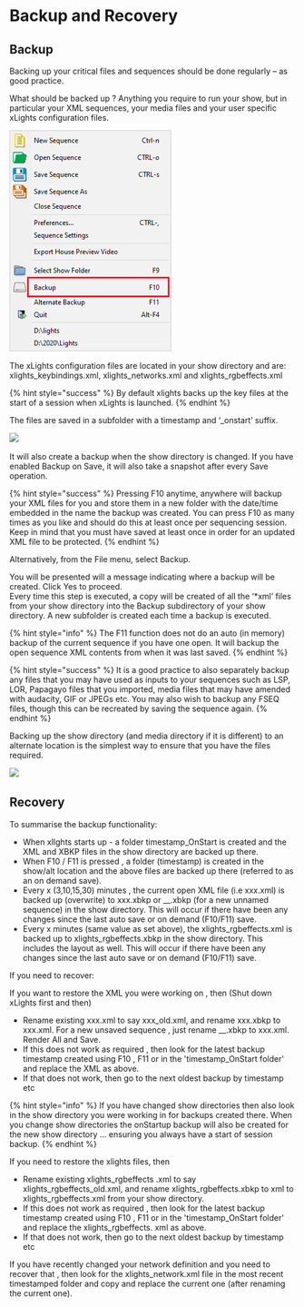 # Backup and Recovery

## Backup

Backing up your critical files and sequences should be done regularly – as good practice.

What should be backed up ? Anything you require to run your show, but in particular your XML sequences, your media files and your user specific xLights configuration files.

![](../../../.gitbook/assets/image-798.png)

The xLights configuration files are located in your show directory and are: xlights\_keybindings.xml, xlights\_networks.xml and xlights\_rgbeffects.xml

{% hint style="success" %}
By default xlights backs up the key files at the start of a session when xLights is launched.
{% endhint %}

The files are saved in a subfolder with a timestamp and ‘\_onstart’ suffix.

![](https://lh6.googleusercontent.com/P0tdvXNAx-bdxZzzvFKB80xmizSiXI73iORJA7wYiY88Tu3l2a_9XW02lq5NUwoPQbZDFUPhViat47g6HzENaDEIAaIuOeQQ4uokDoWMNmgwoThcl2ZZE1x-mZq4RqUgKDv2VT5n)

It will also create a backup when the show directory is changed. If you have enabled Backup on Save, it will also take a snapshot after every Save operation.

{% hint style="success" %}
Pressing F10 anytime, anywhere will backup your XML files for you and store them in a new folder with the date/time embedded in the name the backup was created. You can press F10 as many times as you like and should do this at least once per sequencing session. Keep in mind that you must have saved at least once in order for an updated XML file to be protected.
{% endhint %}

Alternatively, from the File menu, select Backup.

You will be presented will a message indicating where a backup will be created. Click Yes to proceed.  
Every time this step is executed, a copy will be created of all the ‘\*xml’ files from your show directory into the Backup subdirectory of your show directory. A new subfolder is created each time a backup is executed.

{% hint style="info" %}
The F11 function does not do an auto \(in memory\) backup of the current sequence if you have one open. It will backup the open sequence XML contents from when it was last saved.
{% endhint %}

{% hint style="success" %}
It is a good practice to also separately backup any files that you may have used as inputs to your sequences such as LSP, LOR, Papagayo files that you imported, media files that may have amended with audacity, GIF or JPEGs etc. You may also wish to backup any FSEQ files, though this can be recreated by saving the sequence again.
{% endhint %}

Backing up the show directory \(and media directory if it is different\) to an alternate location is the simplest way to ensure that you have the files required.

![](https://lh5.googleusercontent.com/01Vxfgt8wGxpwf6MizV8wsICSfvfhPBLbW-nWXoMTcuOBp1WJxalmSdYwTyz4FcObgWDLHWpXgse3FNf4Wb7WZA4-KGMaESj6RvyjfHkGfcXaURmORxrJh9nrghd0KEROcZEwPoA)

## Recovery

To summarise the backup functionality:

* When xlIghts starts up - a folder timestamp\_OnStart is created and the XML and XBKP files in the show directory are backed up there.
* When F10 / F11  is pressed , a folder \(timestamp\) is created  in the show/alt location and the above files are backed up there \(referred to as an on demand save\).
* Every x \(3,10,15,30\) minutes , the current open XML file \(i.e xxx.xml\) is backed up \(overwrite\) to xxx.xbkp or \_\_.xbkp \(for a new unnamed sequence\) in the show directory. This will occur if there have been any changes since the last auto save or on demand \(F10/F11\) save.
* Every x minutes \(same value as set above\), the xlights\_rgbeffects.xml is backed up to xlights\_rgbeffects.xbkp in the show directory. This includes the layout as well.  This will occur if there have been any changes since the last auto save or on demand \(F10/F11\) save.

If you need to recover:

If you want to restore the XML you were working on , then \(Shut down xLights first and then\)

* Rename existing xxx.xml to say xxx\_old.xml, and rename xxx.xbkp to xxx.xml. For a new unsaved sequence , just rename \_\_.xbkp to xxx.xml. Render All and Save.
* If this does not work as required , then look for the latest backup timestamp created using F10 , F11 or in the 'timestamp\_OnStart folder' and replace the XML as above.
* If that does not work, then go to the next oldest backup by timestamp etc

{% hint style="info" %}
If you have changed show directories then also look in the show directory you were working in for backups created there. When you change show directories the onStartup backup will also be created for the new show directory … ensuring you always have a start of session backup.
{% endhint %}

If you need to restore the xlights files, then

* Rename existing xlights\_rgbeffects .xml to say xlights\_rgbeffects\_old.xml, and rename xlights\_rgbeffects.xbkp to xml to xlights\_rgbeffects.xml from your show directory.
* If this does not work as required , then look for the latest backup timestamp created using F10 , F11 or in the 'timestamp\_OnStart folder' and replace the xlights\_rgbeffects. xml as above.
* If that does not work, then go to the next oldest backup by timestamp etc

If you have recently changed your network definition and you need to recover that , then look for the xlights\_network.xml file in the most recent timestamped folder and copy and replace the current one \(after renaming the current one\).

